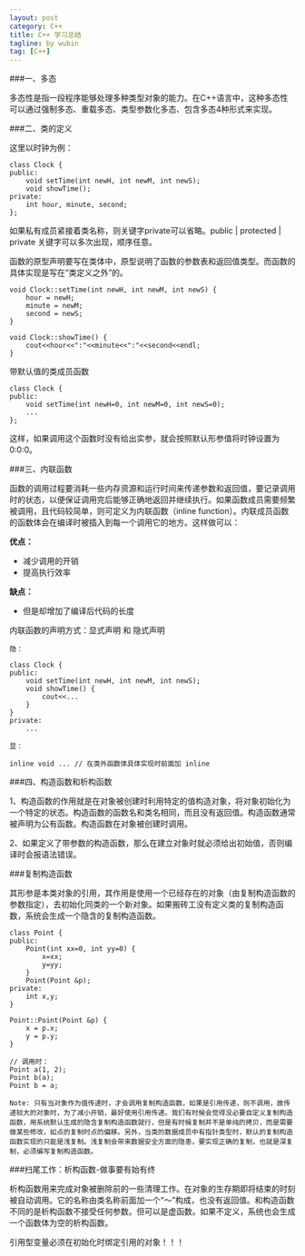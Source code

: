 ```yaml
---
layout: post
category: C++
title: C++ 学习总结
tagline: by wubin
tag: [C++]
---
```


###一、多态

多态性是指一段程序能够处理多种类型对象的能力。在C++语言中，这种多态性可以通过强制多态、重载多态、类型参数化多态、包含多态4种形式来实现。

<!--more-->

###二、类的定义

这里以时钟为例：

    class Clock {
    public:
        void setTime(int newH, int newM, int newS);
        void showTime();
    private:
        int hour, minute, second;
    };

如果私有成员紧接着类名称，则关键字private可以省略。public | protected | private 关键字可以多次出现，顺序任意。

函数的原型声明要写在类体中，原型说明了函数的参数表和返回值类型。而函数的具体实现是写在“类定义之外”的。


    void Clock::setTime(int newH, int newM, int newS) {
        hour = newH;
        minute = newM;
        second = newS;
    }

    void Clock::showTime() {
        cout<<hour<<":"<<minute<<":"<<second<<endl;	
    }

带默认值的类成员函数

    class Clock {
    public:
        void setTime(int newH=0, int newM=0, int newS=0);
        ...
    };

这样，如果调用这个函数时没有给出实参，就会按照默认形参值将时钟设置为0:0:0。

###三、内联函数

函数的调用过程要消耗一些内存资源和运行时间来传递参数和返回值，要记录调用时的状态，以便保证调用完后能够正确地返回并继续执行。如果函数成员需要频繁被调用，且代码较简单，则可定义为内联函数（inline function）。内联成员函数的函数体会在编译时被插入到每一个调用它的地方。这样做可以：

**优点：**

* 减少调用的开销
* 提高执行效率

**缺点：**

* 但是却增加了编译后代码的长度

内联函数的声明方式：显式声明 和 隐式声明

`隐：`

    class Clock {
    public:
        void setTime(int newH, int newM, int newS);
        void showTime() {
            cout<<...
        }
    }
    private:
        ...

`显：`

    inline void ... // 在类外函数体具体实现时前面加 inline

###四、构造函数和析构函数

1、构造函数的作用就是在对象被创建时利用特定的值构造对象，将对象初始化为一个特定的状态。构造函数的函数名和类名相同，而且没有返回值。构造函数通常被声明为公有函数。构造函数在对象被创建时调用。

2、如果定义了带参数的构造函数，那么在建立对象时就必须给出初始值，否则编译时会报语法错误。

###复制构造函数

其形参是本类对象的引用，其作用是使用一个已经存在的对象（由复制构造函数的参数指定），去初始化同类的一个新对象。如果搬砖工没有定义类的复制构造函数，系统会生成一个隐含的复制构造函数。

    class Point {
    public:
        Point(int xx=0, int yy=0) {
            x=xx;
            y=yy;
        }
        Point(Point &p);
    private:
        int x,y;
    }

    Point::Point(Point &p) {
        x = p.x;
        y = p.y;
    }

    // 调用时：
    Point a(1, 2);
    Point b(a);
    Point b = a;

`Note: 只有当对象作为值传递时，才会调用复制构造函数，如果是引用传递，则不调用，故传递较大的对象时，为了减小开销，最好使用引用传递。我们有时候会觉得没必要自定义复制构造函数，用系统默认生成的隐含复制构造函数就行，但是有时候复制并不是单纯的拷贝，而是需要做某些修改，如点的复制时点的偏移。另外，当类的数据成员中有指针类型时，默认的复制构造函数实现的只能是浅复制。浅复制会带来数据安全方面的隐患，要实现正确的复制，也就是深复制，必须编写复制构造函数。`

###扫尾工作：析构函数-做事要有始有终

析构函数用来完成对象被删除前的一些清理工作。在对象的生存期即将结束的时刻被自动调用。它的名称由类名称前面加一个“～”构成，也没有返回值。和构造函数不同的是析构函数不接受任何参数。但可以是虚函数。如果不定义，系统也会生成一个函数体为空的析构函数。

引用型变量必须在初始化时绑定引用的对象！！！

